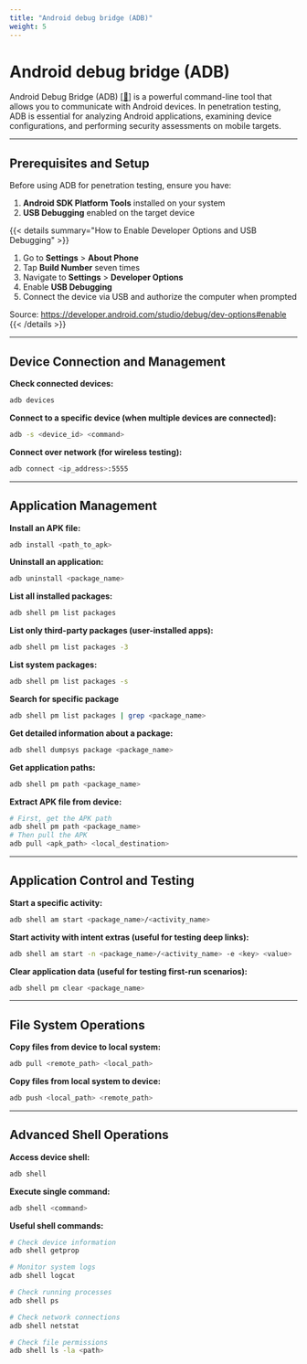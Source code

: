 ```yaml
---
title: "Android debug bridge (ADB)"
weight: 5
---
```


# Android debug bridge (ADB)

Android Debug Bridge (ADB) \[[🔗](https://developer.android.com/tools/adb)] is a powerful command-line tool that allows you to communicate with Android devices. In penetration testing, ADB is essential for analyzing Android applications, examining device configurations, and performing security assessments on mobile targets.

---

## Prerequisites and Setup

Before using ADB for penetration testing, ensure you have:

1. **Android SDK Platform Tools** installed on your system
2. **USB Debugging** enabled on the target device

{{< details summary="How to Enable Developer Options and USB Debugging" >}}
1. Go to **Settings** > **About Phone**
2. Tap **Build Number** seven times
3. Navigate to **Settings** > **Developer Options**
4. Enable **USB Debugging**
5. Connect the device via USB and authorize the computer when prompted

Source: https://developer.android.com/studio/debug/dev-options#enable
{{< /details >}}

---

## Device Connection and Management

**Check connected devices:**
```bash
adb devices
```

**Connect to a specific device (when multiple devices are connected):**
```bash
adb -s <device_id> <command>
```

**Connect over network (for wireless testing):**
```bash
adb connect <ip_address>:5555
```

---

## Application Management

**Install an APK file:**
```bash
adb install <path_to_apk>
```

**Uninstall an application:**
```bash
adb uninstall <package_name>
```

**List all installed packages:**
```bash
adb shell pm list packages
```

**List only third-party packages (user-installed apps):**
```bash
adb shell pm list packages -3
```

**List system packages:**
```bash
adb shell pm list packages -s
```

**Search for specific package**
```bash
adb shell pm list packages | grep <package_name>
```

**Get detailed information about a package:**
```bash
adb shell dumpsys package <package_name>
```

**Get application paths:**
```bash
adb shell pm path <package_name>
```

**Extract APK file from device:**
```bash
# First, get the APK path
adb shell pm path <package_name>
# Then pull the APK
adb pull <apk_path> <local_destination>
```

---

## Application Control and Testing

**Start a specific activity:**
```bash
adb shell am start <package_name>/<activity_name>
```

**Start activity with intent extras (useful for testing deep links):**
```bash
adb shell am start -n <package_name>/<activity_name> -e <key> <value>
```

**Clear application data (useful for testing first-run scenarios):**
```bash
adb shell pm clear <package_name>
```

---

## File System Operations

**Copy files from device to local system:**
```bash
adb pull <remote_path> <local_path>
```

**Copy files from local system to device:**
```bash
adb push <local_path> <remote_path>
```

---

## Advanced Shell Operations

**Access device shell:**
```bash
adb shell
```

**Execute single command:**
```bash
adb shell <command>
```

**Useful shell commands:**
```bash
# Check device information
adb shell getprop

# Monitor system logs
adb shell logcat

# Check running processes
adb shell ps

# Check network connections
adb shell netstat

# Check file permissions
adb shell ls -la <path>
```
